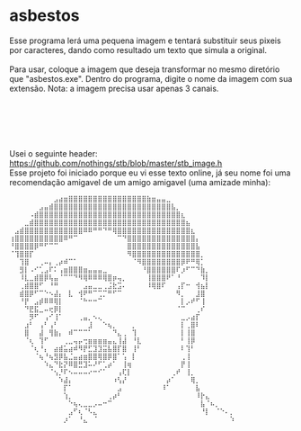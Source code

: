 # asbestos
Esse programa lerá uma pequena imagem e tentará substituir seus pixeis por caracteres, dando como resultado um texto que simula a original.
<br><br>
Para usar, coloque a imagem que deseja transformar no mesmo diretório que "asbestos.exe". Dentro do programa, digite o nome da imagem com sua extensão. Nota: a imagem precisa usar apenas 3 canais.
<br><br><br><br><br><br><patapim> 

Usei o seguinte header: https://github.com/nothings/stb/blob/master/stb_image.h
<br>
Esse projeto foi iniciado porque eu vi esse texto online, já seu nome foi uma recomendação amigavel de um amigo amigavel (uma amizade minha):

    ⠀⠀⠀⠀⠀⠀⠀⠀⠀⣠⣴⣶⣿⣿⣿⣿⣿⣿⣿⣿⣿⣿⣿⣿⣿⣿⣿⣿⣷⣶⣤⣤⣀⠀⠀⠀⠀⠀⠀⠀⠀⠀⠀⠀⠀⠀
    ⠀⠀⠀⠀⠀⠀⣠⣤⣾⣿⣿⣿⣿⣿⣿⣿⣿⣿⣿⣿⣿⣿⣿⣿⣿⣿⣿⣿⣿⣿⣿⣿⣿⣧⡀⠀⠀⠀⠀⠀⠀⠀⠀⠀⠀⠀
    ⠀⠀⠀⠀⠠⣾⣿⣿⣿⣿⣿⣿⣿⣿⣿⣿⣿⣿⣿⣿⣿⣿⣿⣿⣿⣿⣿⣿⣿⣿⣿⣿⣿⣿⣿⣆⠀⠀⠀⠀⠀⠀⠀⠀⠀⠀
    ⠀⠀⠀⣀⣾⣿⣿⣿⣿⣿⣿⣿⣿⣿⣿⣿⣿⣿⣿⣿⣿⣿⣿⣿⣿⣿⣿⣿⣿⣿⣿⣿⣿⣿⣿⣿⣦⠀⠀⠀⠀⠀⠀⠀⠀⠀
    ⠀⣠⣾⣿⣿⣿⣿⣿⣿⣿⣿⣿⣿⣿⣿⠿⠿⠛⠛⠙⠛⢿⣿⣿⣿⣿⣿⣿⣿⣿⣿⣿⣿⣿⣿⣿⣿⣆⠀⠀⠀⠀⠀⠀⠀⠀
    ⢰⣿⣿⣿⣿⣿⣿⣿⣿⣿⣿⠿⠛⠉⠀⠀⠀⠀⠀⠀⠀⠀⠉⠙⣿⣿⣿⣿⣿⣿⣿⣿⣿⣿⣿⣿⣿⣿⡄⠀⠀⠀⠀⠀⠀⠀
    ⠘⣿⣿⣿⣿⡿⠛⠋⠉⠉⠀⠀⠀⠀⠀⠀⠀⠀⠀⠀⠀⠀⠀⠀⣿⣿⣿⣿⣿⣿⣿⣿⣿⣿⣿⣿⣿⣿⣧⠀⠀⠀⠀⠀⠀⠀
    ⠈⢹⣿⣿⡏⠀⠀⠀⠀⠀⠀⠀⠀⠀⠀⠀⠀⠀⠀⠀⠀⠀⠀⠀⠻⣿⣿⣿⣿⣿⣿⣿⣿⣿⣿⣿⣿⣿⣿⡀⠀⠀⠀⠀⠀⠀
    ⠀⠀⢹⣿⠀⠀⢀⠤⡄⢀⡴⠾⠉⠁⠀⠀⠀⠀⠀⠀⠀⠀⠀⠀⠀⠈⠻⣿⣿⣿⣿⣿⣿⣿⣿⡿⠟⠛⢿⡁⠀⠀⠀⠀⠀⠀
    ⠀⠀⣻⡇⠠⠊⢁⣠⠏⠅⢠⣶⣿⣿⣿⣶⣤⣤⣤⣀⠀⠀⠀⠀⠀⠀⠀⠘⣿⣿⣿⣿⣿⣿⠏⡰⠋⠉⠙⣷⡀⠀⠀⠀⠀⠀
    ⠀⠀⠸⣇⣀⣾⣿⡿⢧⣤⠈⠉⠉⠙⠻⢿⠿⠿⠿⢿⣿⡶⢤⡀⠀⠀⠀⠀⢸⣿⣿⣿⠟⠁⠘⠀⠀⠀⠀⠹⡇⠀⠀⠀⠀⠀
    ⠀⠀⢀⣾⣿⣿⠋⠀⠘⠛⠀⠀⠀⠀⠀⣠⣤⣀⣀⢀⣨⣗⣩⠄⠀⠀⠀⠀⠸⢿⣿⠏⠀⠀⢠⡏⠒⠀⢺⣦⡇⠀⠀⠀⠀⠀
    ⠀⠀⣾⣿⡿⠋⠉⠑⠢⣼⡄⠀⣇⠀⢺⠟⠛⠉⢉⡉⠛⠋⠉⠀⠀⠀⠀⠀⠀⠀⠀⠀⠀⠀⠻⡀⠀⠀⣸⣿⠀⠀⠀⠀⠀⠀
    ⠀⠀⠘⡟⠀⣠⡾⠿⠿⢿⡇⠀⠀⠀⠈⠓⠒⠒⠉⠀⠀⠀⠀⠀⠀⠀⠀⠀⠀⠀⠀⠀⠀⠀⠀⡇⡠⠞⠋⢸⠀⠀⠀⠀⠀⠀
    ⠀⠀⠀⠙⣟⣯⣀⠤⢖⡿⡇⠀⠀⠀⠀⠀⠀⠀⠀⠀⠀⠀⠀⠀⠀⠀⠀⠀⠀⠀⠀⠀⠀⠀⠈⠉⠀⠀⢀⠎⠀⠀⠀⠀⠀⠀
    ⠀⠀⠀⠀⡻⠋⠀⢠⠊⢸⠁⠀⠀⠀⢀⣤⡀⠢⢄⠀⠀⠀⠀⠀⠀⠀⠀⠀⠀⠀⠀⠀⠀⠀⠀⣀⡠⣴⡏⠀⠀⠀⠀⠀⠀⠀
    ⠀⠀⠀⣰⠃⠀⢠⠃⢠⠃⠀⠀⠀⠀⠀⠀⣸⠀⠀⠑⢦⡀⠀⠀⠀⡀⠀⠀⠀⠀⠀⠀⠀⠀⠀⡇⢀⣿⠇⠀⠀⠀⠀⠀⠀⠀
    ⠀⠀⠀⣿⠀⠀⣼⠀⢻⣷⡄⠀⠾⠉⠉⠉⠁⠀⠀⠀⠀⠙⣄⢀⠀⢹⠀⠀⠀⠀⠀⠀⠀⠀⠀⡇⢸⣿⠀⠀⠀⠀⠀⠀⠀⠀
    ⠀⠀⠀⠈⢆⠀⢹⠋⠀⠀⠀⢀⣀⢤⡤⢒⣶⣶⣶⣶⣤⣄⢸⣼⠀⠘⣇⠀⠀⠀⠀⠀⠀⠀⠀⠃⢸⡿⠀⠀⠀⠀⠀⠀⠀⠀
    ⠀⠀⠀⠀⠈⢆⠘⡄⠀⣴⣾⣥⣴⠾⠻⡟⣋⣹⣹⣭⣧⣿⡏⣿⠀⢸⠃⠀⠀⠀⠀⠀⠀⠀⠀⠇⢹⠃⠀⠀⠀⠀⠀⠀⠀⠀
    ⠀⠀⠀⠀⠀⠈⢦⠘⢦⣻⡿⣧⣈⣤⣴⣶⣿⣿⢿⣿⡿⣿⠁⢡⠀⡇⠀⠀⠀⠀⠀⠀⠀⠀⠀⢀⢸⠀⠀⠀⠀⠀⠀⠀⠀⠀
    ⠀⠀⠀⠀⠀⠀⠀⠱⣄⠙⣗⡝⠿⣿⣛⣹⠥⠜⠋⢁⡴⠁⠀⢸⢶⠀⠀⠀⠀⠀⠀⠀⠀⠀⠀⡟⢸⠀⠀⠀⠀⠀⠀⠀⠀⠀
    ⠀⠀⠀⠀⠀⠀⠀⠀⠈⢢⡘⠏⠢⠤⠤⠤⠔⠒⠊⠁⠀⠀⢠⢏⡇⠀⠀⠀⠀⠀⠀⠀⠀⢀⠞⠀⢸⡀⠀⠀⠀⠀⠀⠀⠀⠀
    ⠀⠀⠀⠀⠀⠀⠀⠀⠀⠀⠱⣼⡄⠀⠀⠀⠀⠀⠀⠀⠀⠰⢣⡜⠀⠀⠀⠀⠀⠀⠀⠀⡴⠁⠀⠀⠀⢿⡀⠀⠀⠀⠀⠀⠀⠀
    ⠀⠀⠀⠀⠀⠀⠀⠀⠀⠀⠀⡏⠁⠀⠀⠀⠀⠀⠀⠀⠀⠀⣠⠀⠀⠀⠀⠀⠀⠀⠀⠸⠁⠀⠀⠀⠀⠀⣧⠀⠀⠀⠀⠀⠀⠀
    ⠀⠀⠀⠀⠀⠀⠀⠀⠀⠀⠀⢱⡀⠀⠀⠀⠀⠀⠀⠀⢀⡴⠃⠀⠀⠀⠀⠀⠀⠀⠀⠀⠀⠀⠀⠀⠀⠀⠸⡗⣄⠀⠀⠀⠀⠀
    ⠀⠀⠀⠀⠀⠀⠀⠀⠀⠀⠀⠀⠑⢦⢄⣀⣀⡠⠤⠒⠉⠀⠀⠀⠀⠀⠀⠀⠀⠀⠀⠀⠀⠀⠀⠀⠀⠀⠀⣧⠈⠦⡀⠀⠀⠀
    ⠀⠀⠀⠀⠀⠀⠀⠀⠀⠀⠀⠀⣠⠋⢆⠈⠣⣄⠀⠀⠀⠀⠀⠀⠀⠀⠀⠀⠀⠀⠀⠀⠀⠀⠀⠀⠀⠀⠀⠘⡇⠀⠈⠑⠄⡀
    ⠀⠀⠀⠀⠀⠀⠀⠀⠀⠀⠀⡰⠁⠀⠘⣄⠀⠈⠀⠀⠀⠀⠀⠀⠀⠀⠀⠀⠀⠀⠀⠀⠀⠀⠀⠀⠀⠀⠀⠀⠀⠀⠀⠀⠀⠱
